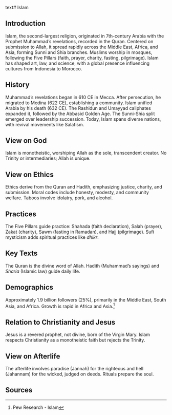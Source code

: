 text# Islam
## Introduction
Islam, the second-largest religion, originated in 7th-century Arabia with the Prophet Muhammad’s revelations, recorded in the Quran. Centered on submission to Allah, it spread rapidly across the Middle East, Africa, and Asia, forming Sunni and Shia branches. Muslims worship in mosques, following the Five Pillars (faith, prayer, charity, fasting, pilgrimage). Islam has shaped art, law, and science, with a global presence influencing cultures from Indonesia to Morocco.
## History
Muhammad’s revelations began in 610 CE in Mecca. After persecution, he migrated to Medina (622 CE), establishing a community. Islam unified Arabia by his death (632 CE). The Rashidun and Umayyad caliphates expanded it, followed by the Abbasid Golden Age. The Sunni-Shia split emerged over leadership succession. Today, Islam spans diverse nations, with revival movements like Salafism.
## View on God
Islam is monotheistic, worshiping Allah as the sole, transcendent creator. No Trinity or intermediaries; Allah is unique.
## View on Ethics
Ethics derive from the Quran and Hadith, emphasizing justice, charity, and submission. Moral codes include honesty, modesty, and community welfare. Taboos involve idolatry, pork, and alcohol.
## Practices
The Five Pillars guide practice: Shahada (faith declaration), Salah (prayer), Zakat (charity), Sawm (fasting in Ramadan), and Hajj (pilgrimage). Sufi mysticism adds spiritual practices like *dhikr*.
## Key Texts
The Quran is the divine word of Allah. Hadith (Muhammad’s sayings) and *Sharia* (Islamic law) guide daily life.
## Demographics
Approximately 1.9 billion followers (25%), primarily in the Middle East, South Asia, and Africa. Growth is rapid in Africa and Asia.[^6]
## Relation to Christianity and Jesus
Jesus is a revered prophet, not divine, born of the Virgin Mary. Islam respects Christianity as a monotheistic faith but rejects the Trinity.
## View on Afterlife
The afterlife involves paradise (Jannah) for the righteous and hell (Jahannam) for the wicked, judged on deeds. Rituals prepare the soul.
## Sources
[^6]: Pew Research - Islam[](https://www.pewresearch.org/religion/2020/04/02/global-islam/)
[^7]: Britannica - Islam[](https://www.britannica.com/topic/Islam)
[^8]: JSTOR - Islamic Ethics[](https://www.jstor.org/stable/3260956)
[^9]: World Religion Database - Islam[](https://www.worldreligiondatabase.org)
[^10]: Wikipedia - Islamic Afterlife[](https://en.wikipedia.org/wiki/Islam#Afterlife)
